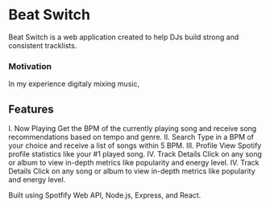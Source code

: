 # Beat Switch

Beat Switch is a web application created to help DJs build strong and consistent tracklists.

### Motivation

In my experience digitaly mixing music, 

## Features
I. Now Playing
Get the BPM of the currently playing song and receive song recommendations based on tempo and genre.
II. Search
Type in a BPM of your choice and receive a list of songs within 5 BPM.
III. Profile
View Spotify profile statistics like your #1 played song.
IV. Track Details
Click on any song or album to view in-depth metrics like popularity and energy level.
IV. Track Details
Click on any song or album to view in-depth metrics like popularity and energy level.



Built using Spotfify Web API, Node.js, Express, and React. 

 
